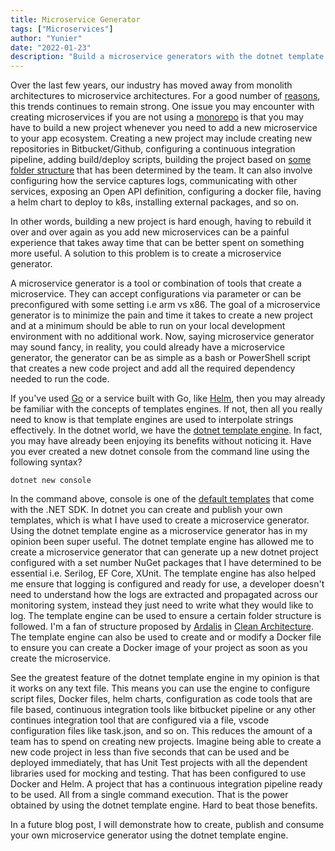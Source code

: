 ```yaml
---
title: Microservice Generator
tags: ["Microservices"]
author: "Yunier"
date: "2022-01-23"
description: "Build a microservice generators with the dotnet template."
---
```


Over the last few years, our industry has moved away from monolith architectures to microservice architectures. For a good number of [reasons](https://stackify.com/6-key-benefits-of-microservices-architecture/), this trends continues to remain strong. One issue you may encounter with creating microservices if you are not using a [monorepo](https://www.youtube.com/watch?v=9iU_IE6vnJ8) is that you may have to build a new project whenever you need to add a new microservice to your app ecosystem. Creating a new project may include creating new repositories in Bitbucket/Github, configuring a continuous integration pipeline, adding build/deploy scripts, building the project based on [some folder structure](https://github.com/ardalis/CleanArchitecture#design-decisions-and-dependencies) that has been determined by the team. It can also involve configuring how the service captures logs, communicating with other services, exposing an Open API definition, configuring a docker file, having a helm chart to deploy to k8s, installing external packages, and so on. 

In other words, building a new project is hard enough, having to rebuild it over and over again as you add new microservices can be a painful experience that takes away time that can be better spent on something more useful. A solution to this problem is to create a microservice generator. 

A microservice generator is a tool or combination of tools that create a microservice. They can accept configurations via parameter or can be preconfigured with some setting i.e arm vs x86. The goal of a microservice generator is to minimize the pain and time it takes to create a new project and at a minimum should be able to run on your local development environment with no additional work. Now, saying microservice generator may sound fancy, in reality, you could already have a microservice generator, the generator can be as simple as a bash or PowerShell script that creates a new code project and add all the required dependency needed to run the code. 

If you've used [Go](https://go.dev/) or a service built with Go, like [Helm](https://helm.sh/), then you may already be familiar with the concepts of templates engines. If not, then all you really need to know is that template engines are used to interpolate strings effectively. In the dotnet world, we have the [dotnet template engine](https://github.com/dotnet/templating). In fact, you may have already been enjoying its benefits without noticing it. Have you ever created a new dotnet console from the command line using the following syntax?

```
dotnet new console
```

In the command above, console is one of the [default templates](https://docs.microsoft.com/en-us/dotnet/core/tools/dotnet-new-sdk-templates) that come with the .NET SDK. In dotnet you can create and publish your own templates, which is what I have used to create a microservice generator. Using the dotnet template engine as a microservice generator has in my opinion been super useful. The dotnet template engine has allowed me to create a microservice generator that can generate up a new dotnet project configured with a set number NuGet packages that I have determined to be essential i.e. Serilog, EF Core, XUnit. The template engine has also helped me ensure that logging is configured and ready for use, a developer doesn't need to understand how the logs are extracted and propagated across our monitoring system, instead they just need to write what they would like to log. The template engine can be used to ensure a certain folder structure is followed. I'm a fan of structure proposed by [Ardalis](https://github.com/ardalis) in [Clean Architecture](https://github.com/ardalis/CleanArchitecture#design-decisions-and-dependencies). The template engine can also be used to create and or modify a Docker file to ensure you can create a Docker image of your project as soon as you create the microservice.

See the greatest feature of the dotnet template engine in my opinion is that it works on any text file. This means you can use the engine to configure script files, Docker files, helm charts, configuration as code tools that are file based, continuous integration tools like bitbucket pipeline or any other continues integration tool that are configured via a file, vscode configuration files like task.json, and so on. This reduces the amount of a team has to spend on creating new projects. Imagine being able to create a new code project in less than five seconds that can be used and be deployed immediately, that has Unit Test projects with all the dependent libraries used for mocking and testing. That has been configured to use Docker and Helm. A project that has a continuous integration pipeline ready to be used. All from a single command execution. That is the power obtained by using the dotnet template engine. Hard to beat those benefits.

In a future blog post, I will demonstrate how to create, publish and consume your own microservice generator using the dotnet template engine.